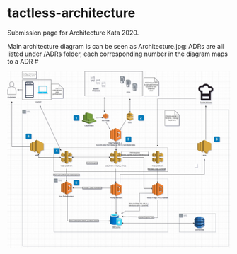 # tactless-architecture

Submission page for Architecture Kata 2020.

Main architecture diagram is can be seen as Architecture.jpg:
ADRs are all listed under /ADRs folder, each corresponding number in the diagram maps to a ADR #

![Submission](Architecture.jpg)
